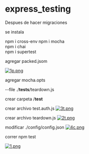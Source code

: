 # express_testing

Despues de hacer migraciones

se instala 

npm i cross-env
npm i mocha   
npm i chai     
npm i supertest

agregar packed.jsom

[![1p.png](https://i.postimg.cc/J4QHhP1P/1p.png)](https://postimg.cc/2VVScdLZ)
  
  agregar mocha.opts
  
  --file ./__tests__/teardown.js
  
  crear carpeta /__test__
  
  crear archivo test.auth.js
  [![3t.png](https://i.postimg.cc/zGsNYY9M/3t.png)](https://postimg.cc/0z0F7F5d)
  
  crear archivo teardown.js
  [![2t.png](https://i.postimg.cc/rFyFfckN/2t.png)](https://postimg.cc/dDXY0bDh)
  
  modificar ./config/config.json
  [![4c.png](https://i.postimg.cc/J0fx4KM1/4c.png)](https://postimg.cc/H8tX6wrK)
  
  correr npm test
  
  [![1.png](https://i.postimg.cc/j5qg7DZD/1.png)](https://postimg.cc/qtYxfvfr)
  
